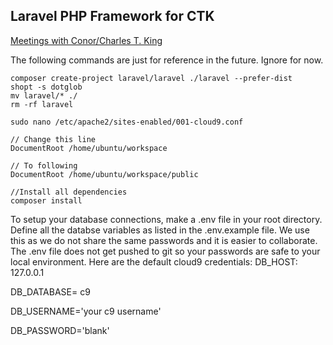 ## Laravel PHP Framework for CTK

[Meetings with Conor/Charles T. King](https://drive.google.com/open?id=0BxEuMs2jIxWfV0VNQ1ZzZFJpUkU&authuser=0)

The following commands are just for reference in the future. Ignore for now.
```
composer create-project laravel/laravel ./laravel --prefer-dist
shopt -s dotglob
mv laravel/* ./
rm -rf laravel

```

```
sudo nano /etc/apache2/sites-enabled/001-cloud9.conf

// Change this line
DocumentRoot /home/ubuntu/workspace

// To following
DocumentRoot /home/ubuntu/workspace/public

//Install all dependencies
composer install
```

To setup your database connections, make a .env file in your root directory.
Define all the databse variables as listed in the .env.example file.  We use this as we do not share the same passwords and it is easier to collaborate.  The .env file does not get pushed to git so your passwords are safe to your local environment.
Here are the default cloud9 credentials:
DB_HOST: 127.0.0.1

DB_DATABASE= c9

DB_USERNAME='your c9 username'

DB_PASSWORD='blank'

